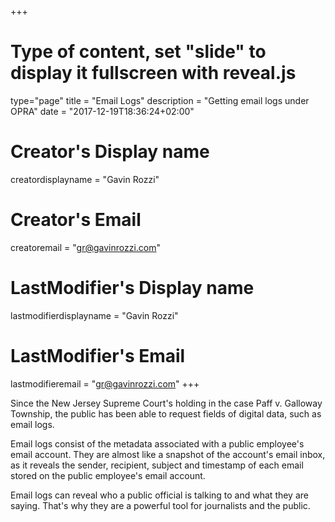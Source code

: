+++
# Type of content, set "slide" to display it fullscreen with reveal.js
type="page"
title = "Email Logs"
description = "Getting email logs under OPRA"
date = "2017-12-19T18:36:24+02:00"
# Creator's Display name
creatordisplayname = "Gavin Rozzi"
# Creator's Email
creatoremail = "gr@gavinrozzi.com"
# LastModifier's Display name
lastmodifierdisplayname = "Gavin Rozzi"
# LastModifier's Email
lastmodifieremail = "gr@gavinrozzi.com"
+++

Since the New Jersey Supreme Court's holding in the case Paff v. Galloway Township, the public has been able to request fields of digital data, such as email logs.

Email logs consist of the metadata associated with a public employee's email account. They are almost like a snapshot of the account's email inbox, as it reveals the sender, recipient, subject and timestamp of each email stored on the public employee's email account.

Email logs can reveal who a public official is talking to and what they are saying. That's why they are a powerful tool for journalists and the public.
